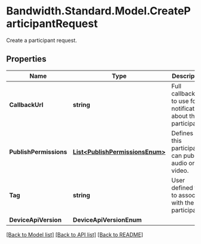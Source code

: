 # Bandwidth.Standard.Model.CreateParticipantRequest
Create a participant request.

## Properties

Name | Type | Description | Notes
------------ | ------------- | ------------- | -------------
**CallbackUrl** | **string** | Full callback url to use for notifications about this participant. | [optional] 
**PublishPermissions** | [**List&lt;PublishPermissionsEnum&gt;**](PublishPermissionsEnum.md) | Defines if this participant can publish audio or video. | [optional] 
**Tag** | **string** | User defined tag to associate with the participant. | [optional] 
**DeviceApiVersion** | **DeviceApiVersionEnum** |  | [optional] 

[[Back to Model list]](../README.md#documentation-for-models) [[Back to API list]](../README.md#documentation-for-api-endpoints) [[Back to README]](../README.md)

